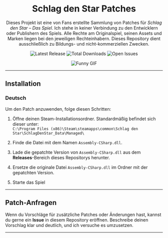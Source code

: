 <h1 align="center">Schlag den Star Patches</h1>

<p align="center">
	Dieses Projekt ist eine von Fans erstellte Sammlung von Patches für <i>Schlag den Star – Das Spiel</i>.
	Ich stehe in keiner Verbindung zu den Entwicklern oder Publishern des Spiels.
	Alle Rechte am Originalspiel, seinen Assets und Marken liegen bei den jeweiligen Rechteinhabern.
	Dieses Repository dient ausschließlich zu Bildungs- und nicht-kommerziellen Zwecken.
</p>

<p align="center">
  <img src="https://img.shields.io/github/v/release/Samxel/schlag-den-star-patches" alt="Latest Release">
  <img src="https://img.shields.io/github/downloads/Samxel/schlag-den-star-patches/total" alt="Total Downloads">
  <img src="https://img.shields.io/github/issues/Samxel/schlag-den-star-patches" alt="Open Issues">
</p>

<p align="center">
  <img src="https://media.tenor.com/MP8hjQ_s-VUAAAAi/ghgpls-bastighg.gif" alt="Funny GIF">
</p>


---

## Installation

### Deutsch
Um den Patch anzuwenden, folge diesen Schritten:

1. Öffne deinen Steam-Installationsordner. Standardmäßig befindet sich dieser unter:  
   `C:\Program Files (x86)\Steam\steamapps\common\Schlag den Star\SchlagDenStar_Data\Managed\`

2. Finde die Datei mit dem Namen `Assembly-CSharp.dll`.

3. Lade die gepatchte Version von `Assembly-CSharp.dll` aus dem **Releases**-Bereich dieses Repositorys herunter.

4. Ersetze die originale Datei `Assembly-CSharp.dll` im Ordner mit der gepatchten Version.

5. Starte das Spiel

---

## Patch-Anfragen

Wenn du Vorschläge für zusätzliche Patches oder Änderungen hast, kannst du gerne ein **Issue** in diesem Repository eröffnen. Beschreibe deinen Vorschlag klar und deutlich, und ich versuche es umzusetzen.

---
